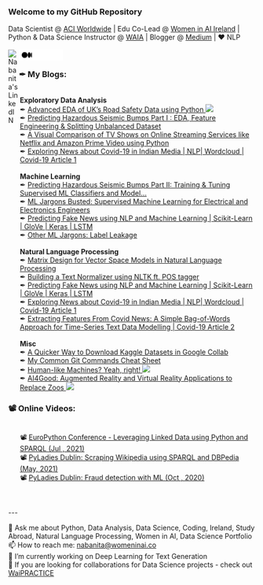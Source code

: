 ### Welcome to my GitHub Repository

Data Scientist @ [ACI Worldwide](https://www.aciworldwide.com/) | Edu Co-Lead @ [Women in AI Ireland](https://www.linkedin.com/company/women-in-ai-ireland/?viewAsMember=true) |
Python & Data Science Instructor @ [WAIA](https://www.womenaiacademy.com) | Blogger @ [Medium](https://nroy0110.medium.com/) | ❤ NLP </br>
</br>
<a href="http://www.linkedin.com/in/nabanita-roy">
  <img align="left" alt="Nabanita's LinkedIN" width="22px" src="https://raw.githubusercontent.com/peterthehan/peterthehan/master/assets/linkedin.svg" />
</a>
<a href="https://medium.com/@nroy0110">
  <img align="left" alt="Nabanita's Medium" height="22px" src="https://github.com/Medium/medium-logos/blob/master/01_Logo/03_Two_Color/01_Black_White/PNG/RGB/Medium-Logo-Two-Color-Black-White-RGB%401x.png"/>
</a>
</br>
<h3>✒ My Blogs:</h3>
<div>
<ul>
  </br>
<b>Exploratory Data Analysis</b></br>
✒ <a href="https://omdena.com/blog/advanced-eda/" rel="noopener">Advanced EDA of UK’s Road Safety Data using Python </a><a href="https://omdena.com/"><img height="10px" src="https://omdena.com/wp-content/uploads/2019/12/logo-2.png"></a></br>
✒ <a href="https://towardsdatascience.com/predicting-hazardous-seismic-bumps-using-supervised-classification-algorithms-part-i-2c5d21f379bc" rel="noopener">Predicting Hazardous Seismic Bumps Part I&nbsp;: EDA, Feature Engineering &amp; Splitting Unbalanced Dataset</a></br>
✒ <a href="https://towardsdatascience.com/tv-shows-on-online-streaming-services-a-visual-comparison-using-python-cd269bed44fd" rel="noopener">A Visual Comparison of TV Shows on Online Streaming Services like Netflix and Amazon Prime Video using Python</a></br>
✒ <a href="https://towardsdatascience.com/exploring-news-about-covid-19-in-indian-media-nlp-wordcloud-covid-19-article-1-2bcbb127dfb3" rel="noopener">Exploring News about Covid-19 in Indian Media | NLP| Wordcloud | Covid-19 Article 1</a></br>
</br>
<b>Machine Learning</b></br>
✒ <a href="https://towardsdatascience.com/predicting-hazardous-seismic-bumps-part-ii-training-supervised-classifier-models-and-8b9104b611b0" rel="noopener">Predicting Hazardous Seismic Bumps Part II: Training &amp; Tuning Supervised ML Classifiers and Model…</a></br>
✒ <a href="https://towardsdatascience.com/a-simplified-explanation-of-supervised-machine-learning-for-electrical-and-electronics-engineers-6d533cdedc6d" rel="noopener">ML Jargons Busted: Supervised Machine Learning for Electrical and Electronics Engineers</a></br>
✒ <a href="https://towardsdatascience.com/predicting-fake-news-using-nlp-and-machine-learning-scikit-learn-glove-keras-lstm-7bbd557c3443" rel="noopener">Predicting Fake News using NLP and Machine Learning | Scikit-Learn | GloVe | Keras | LSTM</a></br>
✒ <a href="https://towardsdatascience.com/other-ml-jargons-label-leakage-9e85b22c6fd0" rel="noopener">Other ML Jargons: Label Leakage</a></br>

</br>
<b>Natural Language Processing</b></br>
✒ <a href="https://towardsdatascience.com/matrix-design-for-vector-space-models-in-natural-language-processing-fbef22c10399" rel="noopener">Matrix Design for Vector Space Models in Natural Language Processing</a></br>
✒ <a href="https://towardsdatascience.com/building-a-text-normalizer-using-nltk-ft-pos-tagger-e713e611db8" rel="noopener">Building a Text Normalizer using NLTK ft. POS tagger</a>
</br>
✒ <a href="https://towardsdatascience.com/predicting-fake-news-using-nlp-and-machine-learning-scikit-learn-glove-keras-lstm-7bbd557c3443" rel="noopener">Predicting Fake News using NLP and Machine Learning | Scikit-Learn | GloVe | Keras | LSTM</a></br>
✒ <a href="https://towardsdatascience.com/exploring-news-about-covid-19-in-indian-media-nlp-wordcloud-covid-19-article-1-2bcbb127dfb3" rel="noopener">Exploring News about Covid-19 in Indian Media | NLP| Wordcloud | Covid-19 Article 1</a></br>
✒ <a href="https://towardsdatascience.com/extracting-features-from-covids-news-a-simple-bag-of-words-approach-for-time-series-text-data-bffe59de76a1" rel="noopener">Extracting Features From Covid News: A Simple Bag-of-Words Approach for Time-Series Text Data Modelling | Covid-19 Article 2</a></br>
</br>
<b>Misc</b></br>
✒ <a href="https://towardsdatascience.com/a-quicker-way-to-download-kaggle-datasets-in-google-collab-abe90bf8c866" rel="noopener">A Quicker Way to Download Kaggle Datasets in Google Collab</a></br>
✒ <a href="https://towardsdatascience.com/common-git-commands-cheat-sheet-9cd8efcabd17" rel="noopener">My Common Git Commands Cheat Sheet</a></br>
✒ <a href="https://medium.com/womeninai/human-like-machines-yeah-right-fcf0759468ad" rel="noopener">Human-like Machines? Yeah, right!  </a><a href="https://www.womeninai.co/"><img height="15px" src="https://cdn-images-1.medium.com/fit/c/54/54/1*8-iLb9PK3GzWcR3SORQnDQ.png"></a></br>
✒ <a href="https://medium.com/womeninai/ai4good-augmented-reality-and-virtual-reality-applications-to-replace-zoos-33bf33724eab" rel="noopener">AI4Good: Augmented Reality and Virtual Reality Applications to Replace Zoos  </a><a href="https://www.womeninai.co/"><img height="15px" src="https://cdn-images-1.medium.com/fit/c/54/54/1*8-iLb9PK3GzWcR3SORQnDQ.png"></a></br>
</ul>
</div>

<h3>📽 Online Videos:</h3>
<div>
  <ul>
    </br>
    📽 <a href="https://www.youtube.com/watch?v=LgA_RVOAbCI" rel="noopener"> EuroPython Conference - Leveraging Linked Data using Python and SPARQL (Jul , 2021)</a></br>
    📽 <a href="https://www.youtube.com/watch?v=N5XXeZs5vz0" rel="noopener"> PyLadies Dublin: Scraping Wikipedia using SPARQL and DBPedia (May, 2021) </a></br>
    📽 <a href="https://www.youtube.com/watch?v=-TtzMLM9dT8" rel="noopener"> PyLadies Dublin: Fraud detection with ML (Oct , 2020)</a></br>
  </ul>
</div>

<!--
**royn5618/royn5618** is a ✨ _special_ ✨ repository because its `README.md` (this file) appears on your GitHub profile.

Here are some ideas to get you started:

- 🔭 I’m currently working on ...
- 🌱 I’m currently learning ...
- 👯 I’m looking to collaborate on ...
- 🤔 I’m looking for help with ...
- 💬 Ask me about ...
- 📫 How to reach me: ...
- 😄 Pronouns: ...
- ⚡ Fun fact: ...

![Roy's Github Stats](https://github-readme-stats.vercel.app/api?username=royn5618&show_icons=true&theme=radical)
-->
</br>
</br>
---
 
💬 Ask me about Python, Data Analysis, Data Science, Coding, Ireland, Study Abroad, Natural Language Processing, Women in AI, Data Science Portfolio</br>
📫 How to reach me: <a>nabanita@womeninai.co</a></br>
🔭 I’m currently working on Deep Learning for Text Generation</br>
👯 If you are looking for collaborations for Data Science projects - check out [WaiPRACTICE](https://women-in-ai-ireland.github.io/WAIPracticeInfoPage/)

